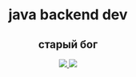 <h1 align="center">java backend dev</h1>

<h2 align="center">старый бог</h2>

<p align="center">
  <a href="https://skillicons.dev">
    <img src="https://skillicons.dev/icons?i=idea,java,spring,git,postgres,redis,kafka,rabbit" />
    <img src="https://skillicons.dev/icons?i=docker,git,gradle,mongodb,aws,grafana,linux,bash" />
  </a>
</p>
